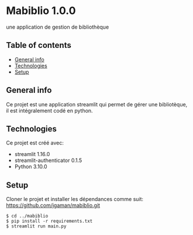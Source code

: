 # Mabiblio 1.0.0    
une application de gestion de bibliothèque
## Table of contents
* [General info](#general-info)
* [Technologies](#technologies)
* [Setup](#setup)

## General info
Ce projet est une application streamlit qui permet de gérer une bibliotèque, il est intégralement codé en python.
	
## Technologies
Ce projet est créé avec:
* streamlit 1.16.0
* streamlit-authenticator 0.1.5
* Python 3.10.0
	
## Setup
Cloner le projet et installer les dépendances comme suit:
https://github.com/jgaman/mabiblio.git

```
$ cd ../mabiblio
$ pip install -r requirements.txt
$ streamlit run main.py
```
